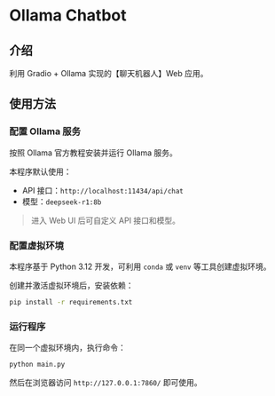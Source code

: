 # Ollama Chatbot

## 介绍

利用 Gradio + Ollama 实现的【聊天机器人】Web 应用。

## 使用方法

### 配置 Ollama 服务

按照 Ollama 官方教程安装并运行 Ollama 服务。

本程序默认使用：
- API 接口：`http://localhost:11434/api/chat`
- 模型：`deepseek-r1:8b`

> 进入 Web UI 后可自定义 API 接口和模型。

### 配置虚拟环境

本程序基于 Python 3.12 开发，可利用 `conda` 或 `venv` 等工具创建虚拟环境。

创建并激活虚拟环境后，安装依赖：

```bash
pip install -r requirements.txt
```

### 运行程序

在同一个虚拟环境内，执行命令：

```bash
python main.py
```

然后在浏览器访问 `http://127.0.0.1:7860/` 即可使用。